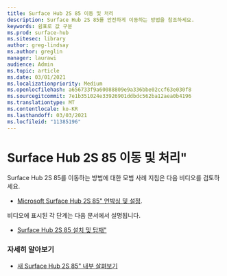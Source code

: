 ```yaml
---
title: Surface Hub 2S 85 이동 및 처리
description: Surface Hub 2S 85를 안전하게 이동하는 방법을 참조하세요.
keywords: 쉼표로 값 구분
ms.prod: surface-hub
ms.sitesec: library
author: greg-lindsay
ms.author: greglin
manager: laurawi
audience: Admin
ms.topic: article
ms.date: 03/01/2021
ms.localizationpriority: Medium
ms.openlocfilehash: a656733f9a60088809e9a336bbe02ccf63e030f8
ms.sourcegitcommit: 7e1b351024e33926901ddbdc562ba12aea0b4196
ms.translationtype: MT
ms.contentlocale: ko-KR
ms.lasthandoff: 03/03/2021
ms.locfileid: "11385196"
---
```

# <a name="moving-and-handling-surface-hub-2s-85"></a>Surface Hub 2S 85 이동 및 처리"

Surface Hub 2S 85를 이동하는 방법에 대한 모범 사례 지침은 다음 비디오를 검토하세요. 
- [Microsoft Surface Hub 2S 85" 언박싱 및 설정](https://www.microsoft.com/zh-cn/videoplayer/embed/RE4MRqV). 

비디오에 표시된 각 단계는 다음 문서에서 설명됩니다.

- [Surface Hub 2S 85 설치 및 탑재"](surface-hub-2s-85-install-mount.md)

### <a name="learn-more"></a>자세히 알아보기

- [새 Surface Hub 2S 85" 내부 살펴보기](https://techcommunity.microsoft.com/t5/surface-it-pro-blog/inside-look-at-the-new-surface-hub-2s-85/ba-p/1721773)

